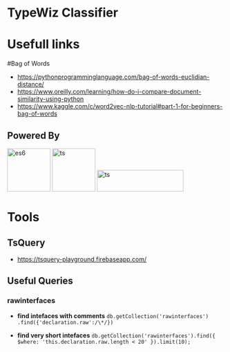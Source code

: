 # TypeWiz Classifier  

# Usefull links
#Bag of Words

* https://pythonprogramminglanguage.com/bag-of-words-euclidian-distance/
* https://www.oreilly.com/learning/how-do-i-compare-document-similarity-using-python
* https://www.kaggle.com/c/word2vec-nlp-tutorial#part-1-for-beginners-bag-of-words

## Powered By
<div>
<img src="https://user-images.githubusercontent.com/4253088/35522316-a293820c-0524-11e8-9be0-747f9607a0cb.png" alt="es6" height="100"/>
<img src="https://user-images.githubusercontent.com/4253088/35522319-a31ce0ec-0524-11e8-9dbf-0732ce3e84fa.png" alt="ts" height="100"/>
<img src="https://js.tensorflow.org/images/TF_JS_lockup.png" alt="ts" height="50" width="200"/>
</div>

# Tools
## TsQuery
* https://tsquery-playground.firebaseapp.com/


## Useful Queries
### rawinterfaces

* <b> find intefaces with comments</b> 
`db.getCollection('rawinterfaces')
	.find({'declaration.raw':/\*/})`
	
* <b> find very short intefaces</b> 
`db.getCollection('rawinterfaces').find({ $where: 'this.declaration.raw.length < 20' }).limit(10);`
	
